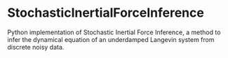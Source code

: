 # StochasticInertialForceInference
Python implementation of Stochastic Inertial Force Inference, a method to infer the dynamical equation of an underdamped Langevin system from discrete noisy data. 
